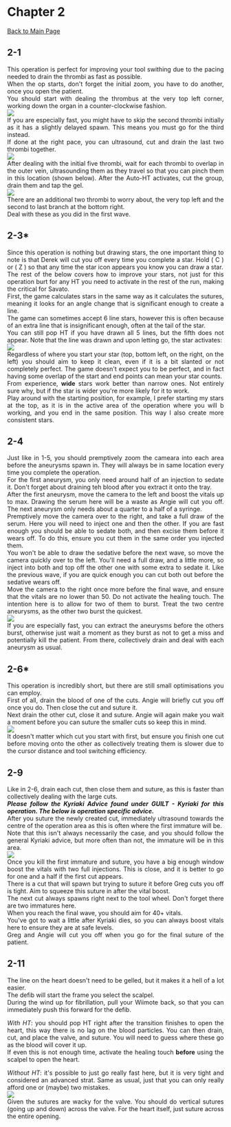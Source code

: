 <div align="justify">

# Chapter 2

[Back to Main Page](../index.md)

## 2-1

This operation is perfect for improving your tool swithing due to the pacing needed to drain the thrombi as fast as possible. <br>
When the op starts, don't forget the initial zoom, you have to do another, once you open the patient. <br>
You should start with dealing the thrombus at the very top left corner, working down the organ in a counter-clockwise fashion. <br>
![](./img/2-1_initial.png) <br>
If you are especially fast, you might have to skip the second thrombi initially as it has a slightly delayed spawn. This means you must go for the third instead. <br>
If done at the right pace, you can ultrasound, cut and drain the last two thrombi together. <br>
![](./img/2-1_group.png) <br>
After dealing with the initial five thrombi, wait for each thrombi to overlap in the outer vein, ultrasounding them as they travel so that you can pinch them in this location (shown below). After the Auto-HT activates, cut the group, drain them and tap the gel. <br>
![](./img/2-1_ht.png) <br>
There are an additional two thrombi to worry about, the very top left and the second to last branch at the bottom right. <br>
Deal with these as you did in the first wave. <br>

## 2-3*

Since this operation is nothing but drawing stars, the one important thing to note is that Derek will cut you off every time you complete a star. Hold ( C ) or ( Z ) so that any time the star icon appears you know you can draw a star. <br>
The rest of the below covers how to improve your stars, not just for this operation burt for any HT you need to activate in the rest of the run, making the critical for Savato. <br>
First, the game calculates stars in the same way as it calculates the sutures, meaning it looks for an angle change that is significant enough to create a line. <br>
The game can sometimes accept 6 line stars, however this is often because of an extra line that is insignificant enough, often at the tail of the star. <br>
You can still pop HT if you have drawn all 5 lines, but the fifth does not appear. Note that the line was drawn and upon letting go, the star activates: <br>
![](./img/2-3_wonky.png) <br>
Regardless of where you start your star (top, bottom left, on the right, on the left) you should aim to keep it clean, even if it is a bit slanted or not completely perfect. The game doesn't expect you to be perfect, and in fact having some overlap of the start and end points can mean your star counts. <br>
From experience, **wide** stars work better than narrow ones. Not entirely sure why, but if the star is wider you're more likely for it to work. <br>
Play around with the starting position, for example, I prefer starting my stars at the top, as it is in the active area of the operation where you will b working, and you end in the same position. This way I also create more consistent stars. <br>

## 2-4

Just like in 1-5, you should premptively zoom the cameara into each area before the aneurysms spawn in. They will always be in same location every time you complete the operation. <br>
For the first aneurysm, you only need around half of an injection to sedate it. Don't forget about draining teh blood after you extract it onto the tray. <br>
After the first aneurysm, move the camera to the left and boost the vitals up to max. Drawing the serum here will be a waste as Angie will cut you off. The next aneurysm only needs about a quarter to a half of a syringe. <br>
Premptively move the camera over to the right, and take a full draw of the serum. Here you will need to inject one and then the other. If you are fast enough you should be able to sedate both, and then excise them before it wears off. To do this, ensure you cut them in the same order you injected them. <br>
You won't be able to draw the sedative before the next wave, so move the camera quickly over to the left. You'll need a full draw, and a little more, so inject into both and top off the other one with some extra to sedate it. Like the previous wave, if you are quick enough you can cut both out before the sedative wears off. <br>
Move the camera to the right once more before the final wave, and ensure that the vitals are no lower than 50. Do not activate the healing touch. The intention here is to allow for two of them to burst. Treat the two centre aneurysms, as the other two burst the quickest. <br>
![](./img/2-4_final.png) <br>
If you are especially fast, you can extract the aneurysms before the others burst, otherwise just wait a moment as they burst as not to get a miss and potentially kill the patient. From there, collectively drain and deal with each aneurysm as usual. <br>

## 2-6*

This operation is incredibly short, but there are still small optimisations you can employ. <br>
First of all, drain the blood of one of the cuts. Angie will briefly cut you off once you do. Then close the cut and suture it. <br>
Next drain the other cut, close it and suture. Angie will again make you wait a moment before you can suture the smaller cuts so keep this in mind. <br>
![](./img/2-6_cuts.png) <br>
It doesn't matter which cut you start with first, but ensure you finish one cut before moving onto the other as collectively treating them is slower due to the cursor distance and tool switching efficiency. <br>

## 2-9

Like in 2-6, drain each cut, then close them and suture, as this is faster than collectively dealing with the large cuts. <br>
***Please follow the Kyriaki Advice found under GUILT - Kyriaki for this operation. The below is operation specific advice.*** <br>
After you suture the newly created cut, immediately ultrasound towards the centre of the operation area as this is often where the first immature will be. <br>
Note that this isn't always necessarily the case, and you should follow the general Kyriaki advice, but more often than not, the immature will be in this area. <br>
![](./img/2-9_immature.png) <br>
Once you kill the first immature and suture, you have a big enough window boost the vitals with two full injections. This is close, and it is better to go for one and a half if the first cut appears. <br>
There is a cut that will spawn but trying to suture it before Greg cuts you off is tight. Aim to squeeze this suture in after the vital boost. <br>
The next cut always spawns right next to the tool wheel. Don't forget there are two immatures here. <br>
When you reach the final wave, you should aim for 40+ vitals. <br>
You've got to wait a little after Kyriaki dies, so you can always boost vitals here to ensure they are at safe levels. <br>
Greg and Angie will cut you off when you go for the final suture of the patient. <br>

## 2-11

The line on the heart doesn't need to be gelled, but it makes it a hell of a lot easier. <br>
The defib will start the frame you select the scalpel. <br>
During the wind up for fibrillation, pull your Wiimote back, so that you can immediately push this forward for the defib. <br>

*With HT*: you should pop HT right after the transition finishes to open the heart, this way there is no lag on the blood particles. You can then drain, cut, and place the valve, and suture. You will need to guess where these go as the blood will cover it up. <br>
If even this is not enough time, activate the healing touch **before** using the scalpel to open the heart. <br>

*Without HT*: it's possible to just go really fast here, but it is very tight and considered an advanced strat. Same as usual, just that you can only really afford one or (maybe) two mistakes. <br>
![](./img/2-11_suture.png) <br>
Given the sutures are wacky for the valve. You should do vertical sutures (going up and down) across the valve. For the heart itself, just suture across the entire opening. <br>
